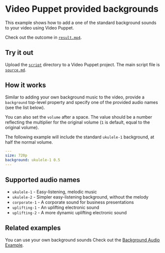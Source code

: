 # Video Puppet provided backgrounds 

This example shows how to add a one of the standard background sounds to your video using Video Puppet. 

Check out the outcome in [`result.mp4`](result.mp4).

## Try it out

Upload the [`script`](script) directory to a Video Puppet project. The main script file is [`source.md`](script/source.md).

## How it works

Similar to adding your own background music to the video, provide a `background` top-level property and specify one of the provided audio names (see the list below).

You can also set the `volume` after a space. The value should be a number reflecting the multiplier for the original volume (`1` is default, equal to the original volume).

The following example will include the standard `ukulele-1` background, at half the normal volume.

```yml
---
size: 720p
background: ukulele-1 0.5
---
```

## Supported audio names

* `ukulele-1` - Easy-listening, melodic music
* `ukulele-2` - Simpler easy-listening background, without the melody
* `corporate-1` - A corporate sound for business presentations
* `uplifting-1` - An uplifting electronic sound
* `uplifting-2` - A more dynamic uplifting electronic sound

## Related examples

You can use your own background sounds Check out the [Background Audio Example](../background-audio/README.md).
